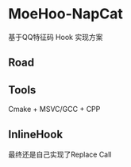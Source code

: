 # MoeHoo-NapCat
基于QQ特征码 Hook 实现方案

## Road
## Tools
Cmake + MSVC/GCC + CPP

## InlineHook
最终还是自己实现了Replace Call
